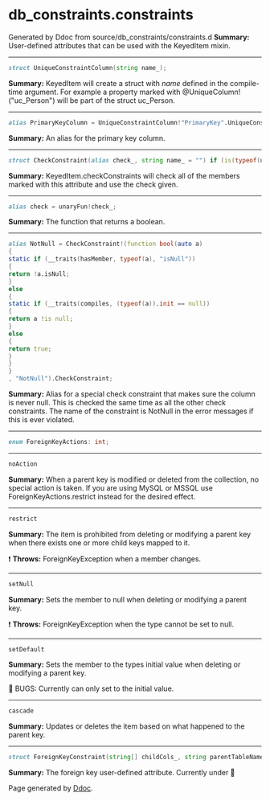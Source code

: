 # db_constraints.constraints
Generated by Ddoc from source/db_constraints/constraints.d
**Summary:**
User-defined attributes that can be used with the KeyedItem mixin.
 
***
```d
struct UniqueConstraintColumn(string name_);

```
**Summary:**
KeyedItem will create a struct with *name* defined in the compile-time argument.
For example a property marked with @UniqueColumn!("uc_Person") will
be part of the struct uc_Person.
 

***
```d
alias PrimaryKeyColumn = UniqueConstraintColumn!"PrimaryKey".UniqueConstraintColumn;

```
**Summary:**
An alias for the primary key column.
 

***
```d
struct CheckConstraint(alias check_, string name_ = "") if (is(typeof(unaryFun!check_)));

```
**Summary:**
KeyedItem.checkConstraints will check all of the members marked
with this attribute and use the check given.
 
***
```d
alias check = unaryFun!check_;

```
**Summary:**
The function that returns a boolean.
 



***
```d
alias NotNull = CheckConstraint!(function bool(auto a)
{
static if (__traits(hasMember, typeof(a), "isNull"))
{
return !a.isNull;
}
else
{
static if (__traits(compiles, (typeof(a)).init == null))
{
return a !is null;
}
else
{
return true;
}
}
}
, "NotNull").CheckConstraint;

```
**Summary:**
Alias for a special check constraint that makes sure the column is never null.
This is checked the same time as all the other check constraints. The name of
the constraint is NotNull in the error messages if this is ever violated.
 

***
```d
enum ForeignKeyActions: int;

```

***
```d
noAction
```
**Summary:**
When a parent key is modified or deleted from the collection, no special action is taken.
If you are using MySQL or MSSQL use ForeignKeyActions.restrict instead for the desired
effect.
 

***
```d
restrict
```
**Summary:**
The item is prohibited from deleting or modifying a parent key when there exists
one or more child keys mapped to it.

:exclamation: **Throws:**
ForeignKeyException when a member changes.
 

***
```d
setNull
```
**Summary:**
Sets the member to null when deleting or modifying a parent key.

:exclamation: **Throws:**
ForeignKeyException when the type cannot be set to null.
 

***
```d
setDefault
```
**Summary:**
Sets the member to the types initial value when deleting or modifying a parent key.

:bug: BUGS:
Currently can only set to the initial value.
 

***
```d
cascade
```
**Summary:**
Updates or deletes the item based on what happened to the parent key.
 



***
```d
struct ForeignKeyConstraint(string[] childCols_, string parentTableName_, string[] parentCols_, string name_ = "", ForeignKeyActions onUpdate_ = ForeignKeyActions.noAction, ForeignKeyActions onDelete_ = ForeignKeyActions.noAction);

```
**Summary:**
The foreign key user-defined attribute. Currently under :construction:
 



Page generated by [Ddoc](http://dlang.org/ddoc.html). 
